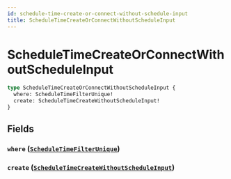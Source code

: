 ```yaml
---
id: schedule-time-create-or-connect-without-schedule-input
title: ScheduleTimeCreateOrConnectWithoutScheduleInput
---
```


 # ScheduleTimeCreateOrConnectWithoutScheduleInput





```graphql
type ScheduleTimeCreateOrConnectWithoutScheduleInput {
  where: ScheduleTimeFilterUnique!
  create: ScheduleTimeCreateWithoutScheduleInput!
}
```


## Fields

### `where` ([`ScheduleTimeFilterUnique`](/inputs/schedule-time-filter-unique))




### `create` ([`ScheduleTimeCreateWithoutScheduleInput`](/inputs/schedule-time-create-without-schedule-input))






